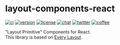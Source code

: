 # layout-components-react

[![ci](https://github.com/Hiratake/layout-components-react/actions/workflows/ci.yml/badge.svg)](https://github.com/Hiratake/layout-components-react/actions/workflows/ci.yml)
[![version](https://img.shields.io/github/package-json/v/Hiratake/layout-components-react)](https://github.com/Hiratake/layout-components-react/releases)
[![license](https://img.shields.io/github/license/Hiratake/layout-components-react)](https://github.com/Hiratake/layout-components-react/blob/main/LICENSE)
[![chat](https://img.shields.io/discord/353538856315912204?logo=discord)](https://discord.gg/xu2ehn3)
[![twitter](https://img.shields.io/badge/twitter-@hirotaisou2012-blue?logo=twitter)](https://twitter.com/Hirotaisou2012)
[![coffee](https://img.shields.io/badge/coffee-hiratake-yellow?logo=buymeacoffee)](https://www.buymeacoffee.com/hiratake)

"Layout Primitive" Components for React.  
This library is based on [Every Layout](https://every-layout.dev/) .
